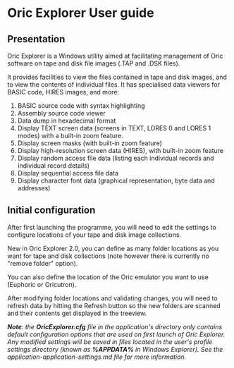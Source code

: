 # Oric Explorer User guide



## Presentation

Oric Explorer is a Windows utility aimed at facilitating management of Oric software on tape and disk file images (.TAP and .DSK files). 

It provides facilities to view the files contained in tape and disk images, and to view the contents of individual files. It has specialised data viewers for BASIC code, HIRES images, and more:

1. BASIC source code with syntax highlighting
2. Assembly source code viewer
3. Data dump in hexadecimal format
4. Display TEXT screen data (screens in TEXT, LORES 0 and LORES 1 modes) with a built-in zoom feature.
5. Display screen masks (with built-in zoom feature)
6. Display high-resolution screen data (HIRES), with built-in zoom feature
7. Display random access file data (listing each individual records and individual record details)
8. Display sequential access file data
9. Display character font data (graphical representation, byte data and addresses)



## Initial configuration

After first launching the programme, you will need to edit the settings to configure locations of your tape and disk image collections.

New in Oric Explorer 2.0, you can define as many folder locations as you want for tape and disk collections (note however there is currently no "remove folder" option).

You can also define the location of the Oric emulator you want to use (Euphoric or Oricutron).

After modifying folder locations and validating changes, you will need to refresh data by hitting the Refresh button so the new folders are scanned and their contents get displayed in the treeview.



***Note**: the **OricExplorer.cfg**  file in the application's directory only contains default configuration options that are used on first launch of Oric Explorer. Any modified settings will be saved in files located in the user's profile settings directory (known as **%APPDATA%** in Windows Explorer). See the application-application-settings.md file for more information.*


